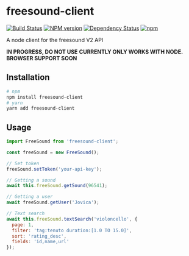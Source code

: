 freesound-client
================

[![Build Status](https://travis-ci.org/amilajack/freesound-client.svg?branch=master)](https://travis-ci.org/amilajack/freesound-client)
[![NPM version](https://badge.fury.io/js/freesound-client.svg)](http://badge.fury.io/js/freesound-client)
[![Dependency Status](https://img.shields.io/david/amilajack/freesound-client.svg)](https://david-dm.org/amilajack/freesound-client)
[![npm](https://img.shields.io/npm/dm/freesound-client.svg)](https://npm-stat.com/charts.html?package=freesound-client)

A node client for the freesound V2 API

**IN PROGRESS, DO NOT USE**
**CURRENTLY ONLY WORKS WITH NODE. BROWSER SUPPORT SOON**

## Installation
```bash
# npm
npm install freesound-client
# yarn
yarn add freesound-client
```

## Usage
```js
import FreeSound from 'freesound-client';

const freeSound = new FreeSound();

// Set token
freeSound.setToken('your-api-key');

// Getting a sound
await this.freeSound.getSound(96541);

// Getting a user
await freeSound.getUser('Jovica');

// Text search 
await this.freeSound.textSearch('violoncello', {
  page: 1,
  filter: 'tag:tenuto duration:[1.0 TO 15.0]',
  sort: 'rating_desc',
  fields: 'id,name,url'
});
```
